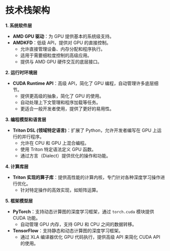 # 技术栈架构
**1. 系统软件层**
   - **AMD GPU 驱动**：为 GPU 提供基本的系统级支持。
   - **AMDKFD**：低级 API，提供对 GPU 的直接控制。
     - 允许直接管理设备、内存分配和程序执行。
     - 适用于需要细粒度控制的高级应用。
     - 提供与 AMD GPU 硬件交互的底层接口。

**2. 运行时环境层**
   - **CUDA Runtime API**：高级 API，简化了 GPU 编程，自动管理许多底层细节。
     - 提供更高级的抽象，简化了 GPU 的使用。
     - 自动处理上下文管理和程序加载等任务。
     - 更适合一般开发者使用，提供了更好的易用性。

**3. 编程模型和语言层**
   - **Triton DSL (领域特定语言)**：扩展了 Python，允许开发者编写在 GPU 上运行的并行程序。
     - 允许在 CPU 和 GPU 上混合编程。
     - 使用 Triton 特定语法定义 GPU 函数。
     - 通过方言（Dialect）提供优化的操作和功能。

**4. 计算库层**
   - **Triton 实现的算子库**：提供高性能的计算内核，专门针对各种深度学习操作进行优化。
     - 针对特定操作的高效实现，如矩阵运算。

**5. 框架模型层**
   - **PyTorch**：支持动态计算图的深度学习框架，通过 `torch.cuda` 模块提供 CUDA 功能。
     - 自动管理 GPU 内存，支持 GPU 和 CPU 之间的数据转移。
   - **TensorFlow**：支持静态和动态计算图的深度学习框架。
     - 通过 XLA 编译器优化 GPU 代码执行，提供高级 API 来简化 CUDA API 的使用。
